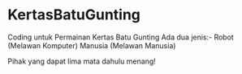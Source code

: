 # KertasBatuGunting
Coding untuk Permainan Kertas Batu Gunting
Ada dua jenis:-
Robot (Melawan Komputer)
Manusia (Melawan Manusia)

Pihak yang dapat lima mata dahulu menang!
